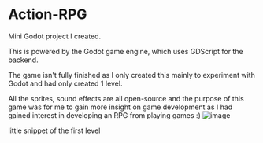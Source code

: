 # Action-RPG
Mini Godot project I created.

This is powered by the Godot game engine, which uses GDScript for the backend.


The game isn't fully finished as I only created this mainly to experiment with Godot and had only created 1 level.


All the sprites, sound effects are all open-source and the purpose of this game was for me to gain more insight on game development as I had gained interest in developing an RPG from playing games :)
![image](https://github.com/ZukoMcTaco/Action-RPG/assets/112821163/1b10ca3a-d85d-41ed-a740-23ea9d7c29e9)



little snippet of the first level
